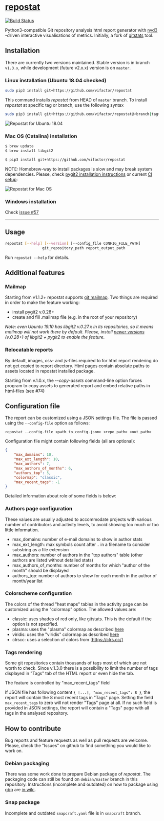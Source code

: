 # [repostat](https://github.com/vifactor/repostat)
[![Build Status](https://travis-ci.org/vifactor/repostat.svg?branch=master)](https://travis-ci.org/vifactor/repostat)

Python3-compatible Git repository analysis html report generator 
with [nvd3](http://nvd3.org/) -driven interactive visualisations of metrics.
Initially, a fork of [gitstats](https://github.com/hoxu/gitstats) tool.

## Installation
There are currently two versions maintained. Stable version is in
branch `v1.3.x`, while development (future v2.x.x) version is on `master`.

### Linux installation (Ubuntu 18.04 checked)
```bash
sudo pip3 install git+https://github.com/vifactor/repostat
```
This command installs *repostat* from HEAD of `master` branch. To install
*repostat* at specific tag or branch, use the following syntax
```bash
sudo pip3 install git+https://github.com/vifactor/repostat@<branch|tag>
```
![Repostat for Ubuntu 18.04](https://github.com/vifactor/repostat/workflows/Repostat%20for%20Ubuntu%2018.04/badge.svg)

### Mac OS (Catalina) installation
```bash
$ brew update
$ brew install libgit2

$ pip3 install git+https://github.com/vifactor/repostat
```
NOTE: Homebrew-way to install packages is slow and may break system dependencies.
Please, check [pygit2 installation instructions](https://www.pygit2.org/install.html#id13)
or current [CI setup](https://github.com/vifactor/repostat/blob/master/.github/workflows/repostat_macos.yml):

![Repostat for Mac OS](https://github.com/vifactor/repostat/workflows/Repostat%20for%20Mac%20OS/badge.svg)

### Windows installation
Check [issue #57](https://github.com/vifactor/repostat/issues/57)
___
## Usage
```bash
repostat [--help] [--version] [--config_file CONFIG_FILE_PATH]
                 git_repository_path report_output_path
```
Run `repostat --help` for details.

## Additional features

### Mailmap
Starting from v1.1.2+ repostat supports [git mailmap](https://git-scm.com/docs/git-check-mailmap). 
Two things are required in order to make the feature working:
- install pygit2 v.0.28+
- create and fill .mailmap file (e.g. in the root of your repository)

*Note: even Ubuntu 19.10 has libgit2 v.0.27.x in its repositories,
so it means mailmap will not work there by default. Please, install
[newer versions](https://www.pygit2.org/install.html) (v.0.28+)
of libgit2 + pygit2 to enable the feature.*

### Relocatable reports
By default, images, css- and js-files required to for html report
rendering do not get copied to report directory. Html pages contain 
absolute paths to assets located in repostat installed package.

Starting from v.1.0.x, the *--copy-assets* command-line option forces
program to copy assets to generated report and embed relative paths
in html-files (see #74)

## Configuration file

The report can be customized using a JSON settings file. The file is passed
using the `--config-file` option as follows:

```
repostat --config-file <path_to_config.json> <repo_path> <out_path>
```
Configuration file might contain following fields (all are optional):
```json
{
    "max_domains": 10,
    "max_ext_length": 10,
    "max_authors": 7,
    "max_authors_of_months": 6,
    "authors_top": 5,
    "colormap": "classic",
    "max_recent_tags": -1
}
```
Detailed information about role of some fields is below: 

### Authors page configuration

These values are usually adjusted to accommodate projects with various number
of contributors and activity levels, to avoid showing too much or too little
information.

* max_domains: number of e-mail domains to show in author stats
* max_ext_length: max symbols count after `.` in a filename to 
consider substring as a file extension
* max_authors: number of authors in the "top authors" table 
(other authors are listed without detailed stats)
* max_authors_of_months: number of months for which "author of 
the month" should be displayed
* authors_top: number of authors to show for each month in the
author of month/year list

### Colorscheme configuration

The colors of the thread "heat maps" tables in the activity page can be customized
using the "colormap" option. The allowed values are:

* classic: uses shades of red only, like gitstats. This is the default if the option is not specified.
* plasma: uses the "plasma" colormap as described [here](https://bids.github.io/colormap/)
* viridis: uses the "viridis" colormap as described [here](https://bids.github.io/colormap/)
* clrscc: uses a selection of colors from [https://clrs.cc/]

### Tags rendering

Some git repositories contain thousands of tags most of which are not 
worth to check. Since v.1.3.0 there is a possibility to limit the number 
of tags displayed in "Tags" tab of the HTML report or even hide the tab.

The feature is controlled by "max_recent_tags" field

If JSON file has following content `{ [...], "max_recent_tags": 8 }`,
the report will contain the 8 most recent tags in "Tags" page. Setting the
field `max_recent_tags` to zero will not render "Tags" page at all. If
no such field is provided in JSON settings, the report will contain a "Tags"
page with all tags in the analysed repository.

## How to contribute

Bug reports and feature requests as well as pull requests are welcome.
Please, check the "Issues" on github to find something you would like
to work on.

### Debian packaging
There was some work done to prepare Debian package of *repostat*. The packaging
code can still be found on `debian/master` branch in this repository. 
Instructions (incomplete and outdated) on how to package using
[gbp](http://honk.sigxcpu.org/projects/git-buildpackage/manual-html/gbp.html)
are [in wiki](https://github.com/vifactor/repostat/wiki/Packaging-notes).

### Snap package
Incomplete and outdated `snapcraft.yaml` file is in `snapcraft` branch.
